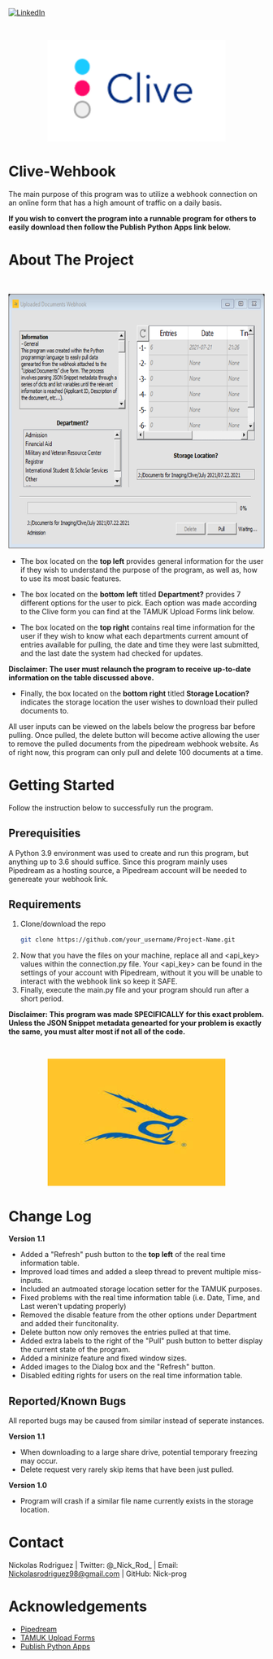 [![LinkedIn][linkedin-shield]][linkedin-url]

<br />
 <p align="center">
  <a href="https://github.com/Nick-Prog/Clive-Webhook">
    <img src="images/Clive-1.png" alt="Logo" width="350" height="200">
  </a>
   </p>
</p>

# Clive-Wehbook
The main purpose of this program was to utilize a webhook connection on an online form that has a high amount of traffic on a daily basis. 

**If you wish to convert the program into a runnable program for others to easily download then follow the Publish Python Apps link below.**

# About The Project
<br />
 <p align="center">
  <a href="https://github.com/Nick-Prog/Clive-Webhook">
    <img src="images/Clive-Webhook-1.1.png" alt="Logo" width="700" height="500">
  </a>
   </p>
</p>

* The box located on the **top left** provides general information for the user if they wish to understand the purpose of the program, as well as, how to use its most basic features.

* The box located on the **bottom left** titled **Department?** provides 7 different options for the user to pick. Each option was made according to the Clive form you can find at the TAMUK Upload Forms link below.

* The box located on the **top right** contains real time information for the user if they wish to know what each departments current amount of entries available for pulling, the date and time they were last submitted, and the last date the system had checked for updates.

**Disclaimer: The user must relaunch the program to receive up-to-date information on the table discussed above.**

* Finally, the box located on the **bottom right** titled **Storage Location?** indicates the storage location the user wishes to download their pulled documents to.

All user inputs can be viewed on the labels below the progress bar before pulling. Once pulled, the delete button will become active allowing the user to remove the pulled documents from the pipedream webhook website. As of right now, this program can only pull and delete 100 documents at a time.

# Getting Started
Follow the instruction below to successfully run the program.

## Prerequisities
A Python 3.9 environment was used to create and run this program, but anything up to 3.6 should suffice. Since this program mainly uses Pipedream as a hosting source, a Pipedream account will be needed to genereate your webhook link. 

## Requirements
 1. Clone/download the repo
    ```sh
    git clone https://github.com/your_username/Project-Name.git
    ```
 2. Now that you have the files on your machine, replace all <webhook> and <api_key> values within the connection.py file. Your <api_key> can be found in the settings of your     account with Pipedream, without it you will be  unable to interact with the webhook link so keep it SAFE.
 3. Finally, execute the main.py file and your program  should run after a short period.
 
 **Disclaimer: This program was made SPECIFICALLY for this exact problem. Unless the JSON Snippet metadata genearted for your problem is exactly the same, you must alter most if not all of the code.**
  
 <br />
  <p align="center">
  <a href="https://github.com/Nick-Prog/Clive-Webhook">
    <img src="images/TAMUK Logo 3.jpg" alt="Logo" width="350" height="250">
  </a>
  </p>
</p>
 
# Change Log
 **Version 1.1**
 * Added a "Refresh" push button to the **top left** of the real time information table.
 * Improved load times and added a sleep thread to prevent multiple miss-inputs.
 * Included an autmoated storage location setter for the TAMUK purposes.
 * Fixed problems with the real time information table (i.e. Date, Time, and Last weren't updating properly)
 * Removed the disable feature from the other options under Department and added their funcitonality.
 * Delete button now only removes the entries pulled at that time.
 * Added extra labels to the right of the "Pull" push button to better display the current state of the program.
 * Added a mininize feature and fixed window sizes.
 * Added images to the Dialog box and the "Refresh" button.
 * Disabled editing rights for users on the real time information table.
 
 ## Reported/Known Bugs
 All reported bugs may be caused from similar instead of seperate instances.
 
 **Version 1.1**
 * When downloading to a large share drive, potential temporary freezing may occur.
 * Delete request very rarely skip items that have been just pulled.
 
 **Version 1.0**
 * Program will crash if a similar file name currently exists in the storage location.
  
# Contact
Nickolas Rodriguez | Twitter: @\_Nick_Rod_ | Email: Nickolasrodriguez98@gmail.com | GitHub: Nick-prog

# Acknowledgements
* [Pipedream](https://www.pipedream.com/)
* [TAMUK Upload Forms](https://www.tamuk.edu/enrollment-management/admission/future-students/ftic-transfer/uploaddocs.html)
* [Publish Python Apps](https://gist.github.com/ForgottenUmbrella/ce6ecd8983e76f6d8ef47e07240eb4ac)
 
<!--MARKDOWN LINKS & IMAGES -->
 [linkedin-shield]: https://img.shields.io/badge/-LinkedIn-black.svg?style=for-the-badge&logo=linkedin&colorB=555
 [linkedin-url]: https://linkedin.com/in/nickolas-rodriguez-392498197/

